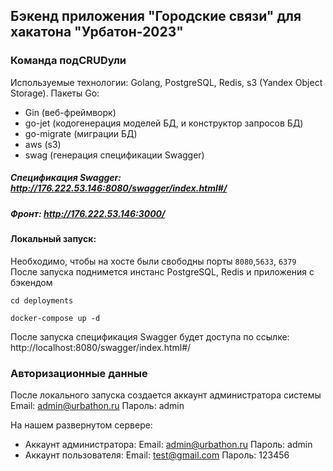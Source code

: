 ## Бэкенд приложения "Городские связи" для хакатона "Урбатон-2023"

### Команда подCRUDули

Используемые технологии: Golang, PostgreSQL, Redis, s3 (Yandex Object Storage).
Пакеты Go: 
- Gin (веб-фреймворк)
- go-jet (кодогенерация моделей БД, и конструктор запросов БД)
- go-migrate (миграции БД)
- aws (s3)
- swag (генерация спецификации Swagger)

##### Спецификация Swagger: http://176.222.53.146:8080/swagger/index.html#/

##### Фронт: http://176.222.53.146:3000/
#### Локальный запуск:

Необходимо, чтобы на хосте были свободны порты `8080`,`5633`, `6379`
После запуска поднимется инстанс PostgreSQL, Redis и приложения с бэкендом

```shell
cd deployments
```

```shell
docker-compose up -d 
```

После запуска спецификация Swagger будет доступа по ссылке: http://localhost:8080/swagger/index.html#/

### Авторизационные данные
После локального запуска создается аккаунт администратора системы
Email: admin@urbathon.ru 
Пароль: admin

На нашем развернутом сервере:
- Аккаунт администратора:
Email: admin@urbathon.ru
Пароль: admin
- Аккаунт пользователя:
  Email: test@gmail.com
  Пароль: 123456
